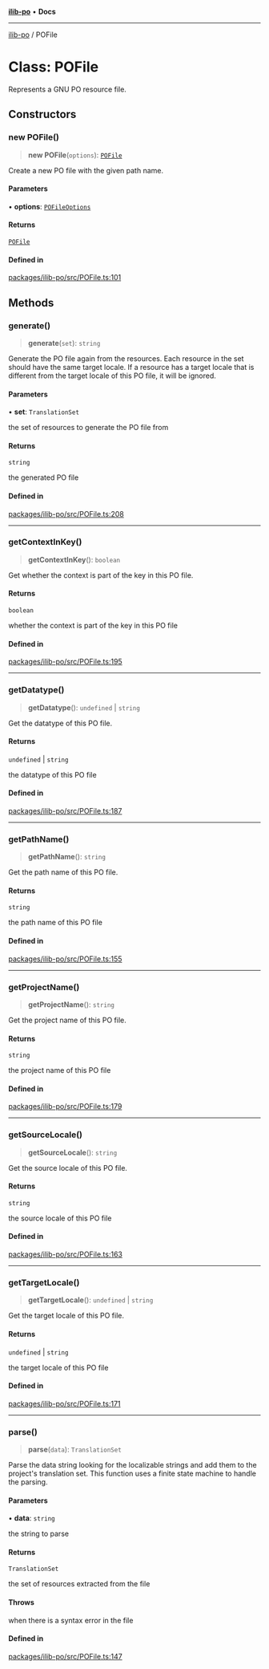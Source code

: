 [**ilib-po**](../index.md) • **Docs**

***

[ilib-po](../index.md) / POFile

# Class: POFile

Represents a GNU PO resource file.

## Constructors

### new POFile()

> **new POFile**(`options`): [`POFile`](POFile.md)

Create a new PO file with the given path name.

#### Parameters

• **options**: [`POFileOptions`](../interfaces/POFileOptions.md)

#### Returns

[`POFile`](POFile.md)

#### Defined in

[packages/ilib-po/src/POFile.ts:101](https://github.com/iLib-js/ilib-mono/blob/bbaba6e1d1be2b1d17df08b5e5a2853c275b9abd/packages/ilib-po/src/POFile.ts#L101)

## Methods

### generate()

> **generate**(`set`): `string`

Generate the PO file again from the resources. Each resource in the set
should have the same target locale. If a resource has a target locale
that is different from the target locale of this PO file, it will be
ignored.

#### Parameters

• **set**: `TranslationSet`

the set of resources to generate the PO file from

#### Returns

`string`

the generated PO file

#### Defined in

[packages/ilib-po/src/POFile.ts:208](https://github.com/iLib-js/ilib-mono/blob/bbaba6e1d1be2b1d17df08b5e5a2853c275b9abd/packages/ilib-po/src/POFile.ts#L208)

***

### getContextInKey()

> **getContextInKey**(): `boolean`

Get whether the context is part of the key in this PO file.

#### Returns

`boolean`

whether the context is part of the key in this PO file

#### Defined in

[packages/ilib-po/src/POFile.ts:195](https://github.com/iLib-js/ilib-mono/blob/bbaba6e1d1be2b1d17df08b5e5a2853c275b9abd/packages/ilib-po/src/POFile.ts#L195)

***

### getDatatype()

> **getDatatype**(): `undefined` \| `string`

Get the datatype of this PO file.

#### Returns

`undefined` \| `string`

the datatype of this PO file

#### Defined in

[packages/ilib-po/src/POFile.ts:187](https://github.com/iLib-js/ilib-mono/blob/bbaba6e1d1be2b1d17df08b5e5a2853c275b9abd/packages/ilib-po/src/POFile.ts#L187)

***

### getPathName()

> **getPathName**(): `string`

Get the path name of this PO file.

#### Returns

`string`

the path name of this PO file

#### Defined in

[packages/ilib-po/src/POFile.ts:155](https://github.com/iLib-js/ilib-mono/blob/bbaba6e1d1be2b1d17df08b5e5a2853c275b9abd/packages/ilib-po/src/POFile.ts#L155)

***

### getProjectName()

> **getProjectName**(): `string`

Get the project name of this PO file.

#### Returns

`string`

the project name of this PO file

#### Defined in

[packages/ilib-po/src/POFile.ts:179](https://github.com/iLib-js/ilib-mono/blob/bbaba6e1d1be2b1d17df08b5e5a2853c275b9abd/packages/ilib-po/src/POFile.ts#L179)

***

### getSourceLocale()

> **getSourceLocale**(): `string`

Get the source locale of this PO file.

#### Returns

`string`

the source locale of this PO file

#### Defined in

[packages/ilib-po/src/POFile.ts:163](https://github.com/iLib-js/ilib-mono/blob/bbaba6e1d1be2b1d17df08b5e5a2853c275b9abd/packages/ilib-po/src/POFile.ts#L163)

***

### getTargetLocale()

> **getTargetLocale**(): `undefined` \| `string`

Get the target locale of this PO file.

#### Returns

`undefined` \| `string`

the target locale of this PO file

#### Defined in

[packages/ilib-po/src/POFile.ts:171](https://github.com/iLib-js/ilib-mono/blob/bbaba6e1d1be2b1d17df08b5e5a2853c275b9abd/packages/ilib-po/src/POFile.ts#L171)

***

### parse()

> **parse**(`data`): `TranslationSet`

Parse the data string looking for the localizable strings and add them to the
project's translation set. This function uses a finite state machine to
handle the parsing.

#### Parameters

• **data**: `string`

the string to parse

#### Returns

`TranslationSet`

the set of resources extracted from the file

#### Throws

when there is a syntax error in the file

#### Defined in

[packages/ilib-po/src/POFile.ts:147](https://github.com/iLib-js/ilib-mono/blob/bbaba6e1d1be2b1d17df08b5e5a2853c275b9abd/packages/ilib-po/src/POFile.ts#L147)
